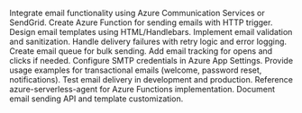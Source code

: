 Integrate email functionality using Azure Communication Services or SendGrid. Create Azure Function for sending emails with HTTP trigger. Design email templates using HTML/Handlebars. Implement email validation and sanitization. Handle delivery failures with retry logic and error logging. Create email queue for bulk sending. Add email tracking for opens and clicks if needed. Configure SMTP credentials in Azure App Settings. Provide usage examples for transactional emails (welcome, password reset, notifications). Test email delivery in development and production. Reference azure-serverless-agent for Azure Functions implementation. Document email sending API and template customization.
